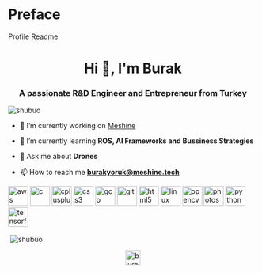 # Preface
Profile Readme

<h1 align="center">Hi 👋, I'm Burak</h1>
<h3 align="center">A passionate R&D Engineer and Entrepreneur from Turkey</h3>

<p align="left"> <img src="https://komarev.com/ghpvc/?username=shubuo" alt="shubuo" /> </p>

- 🔭 I’m currently working on [Meshine](wwww.meshine.tech)

- 🌱 I’m currently learning **ROS, AI Frameworks and Bussiness Strategies**

- 💬 Ask me about **Drones**

- 📫 How to reach me **burakyoruk@meshine.tech**

<p align="left"><img src="https://devicons.github.io/devicon/devicon.git/icons/amazonwebservices/amazonwebservices-original-wordmark.svg" alt="aws" width="40" height="40"/> <img src="https://devicons.github.io/devicon/devicon.git/icons/c/c-original.svg" alt="c" width="40" height="40"/> <img src="https://devicons.github.io/devicon/devicon.git/icons/cplusplus/cplusplus-original.svg" alt="cplusplus" width="40" height="40"/> <img src="https://devicons.github.io/devicon/devicon.git/icons/css3/css3-original-wordmark.svg" alt="css3" width="40" height="40"/> <img src="https://www.vectorlogo.zone/logos/google_cloud/google_cloud-icon.svg" alt="gcp" width="40" height="40"/> <img src="https://www.vectorlogo.zone/logos/git-scm/git-scm-icon.svg" alt="git" width="40" height="40"/> <img src="https://devicons.github.io/devicon/devicon.git/icons/html5/html5-original-wordmark.svg" alt="html5" width="40" height="40"/> <img src="https://devicons.github.io/devicon/devicon.git/icons/linux/linux-original.svg" alt="linux" width="40" height="40"/> <img src="https://www.vectorlogo.zone/logos/opencv/opencv-icon.svg" alt="opencv" width="40" height="40"/> <img src="https://devicons.github.io/devicon/devicon.git/icons/photoshop/photoshop-plain.svg" alt="photoshop" width="40" height="40"/> <img src="https://devicons.github.io/devicon/devicon.git/icons/python/python-original.svg" alt="python" width="40" height="40"/> <img src="https://www.vectorlogo.zone/logos/tensorflow/tensorflow-icon.svg" alt="tensorflow" width="40" height="40"/></p><p>&nbsp;<img align="center" src="https://github-readme-stats.vercel.app/api?username=shubuo&show_icons=true" alt="shubuo" /></p>

<p align="center">
<a href="https://twitter.com/burakyoruk35" target="blank"><img align="center" src="https://cdn.jsdelivr.net/npm/simple-icons@3.0.1/icons/twitter.svg" alt="burakyoruk35" height="30" width="30" /></a>
</p>
